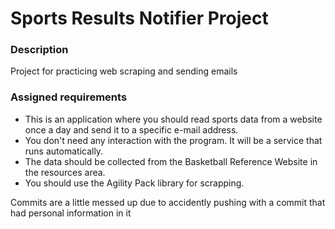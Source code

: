 <h1>Sports Results Notifier Project</h1>
<h3>Description</h3>
<p>Project for practicing web scraping and sending emails</p>
<h3>Assigned requirements</h3>
<ul>
  <li>This is an application where you should read sports data from a website once a day and send it to a specific e-mail address.</li>
  <li>You don't need any interaction with the program. It will be a service that runs automatically.</li>
  <li>The data should be collected from the Basketball Reference Website in the resources area.</li>
  <li>You should use the Agility Pack library for scrapping.</li>
</ul>
<p>Commits are a little messed up due to accidently pushing with a commit that had personal information in it</p>
